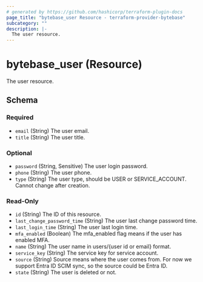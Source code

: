 ```yaml
---
# generated by https://github.com/hashicorp/terraform-plugin-docs
page_title: "bytebase_user Resource - terraform-provider-bytebase"
subcategory: ""
description: |-
  The user resource.
---
```


# bytebase_user (Resource)

The user resource.



<!-- schema generated by tfplugindocs -->
## Schema

### Required

- `email` (String) The user email.
- `title` (String) The user title.

### Optional

- `password` (String, Sensitive) The user login password.
- `phone` (String) The user phone.
- `type` (String) The user type, should be USER or SERVICE_ACCOUNT. Cannot change after creation.

### Read-Only

- `id` (String) The ID of this resource.
- `last_change_password_time` (String) The user last change password time.
- `last_login_time` (String) The user last login time.
- `mfa_enabled` (Boolean) The mfa_enabled flag means if the user has enabled MFA.
- `name` (String) The user name in users/{user id or email} format.
- `service_key` (String) The service key for service account.
- `source` (String) Source means where the user comes from. For now we support Entra ID SCIM sync, so the source could be Entra ID.
- `state` (String) The user is deleted or not.


